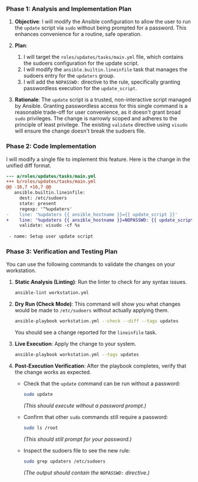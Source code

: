 ### Phase 1: Analysis and Implementation Plan

1.  **Objective**: I will modify the Ansible configuration to allow the user to run the `update` script via `sudo` without being prompted for a password. This enhances convenience for a routine, safe operation.

2.  **Plan**:
    1.  I will target the `roles/updates/tasks/main.yml` file, which contains the sudoers configuration for the update script.
    2.  I will modify the `ansible.builtin.lineinfile` task that manages the sudoers entry for the `updaters` group.
    3.  I will add the `NOPASSWD:` directive to the rule, specifically granting passwordless execution for the `update_script`.

3.  **Rationale**: The `update` script is a trusted, non-interactive script managed by Ansible. Granting passwordless access for this single command is a reasonable trade-off for user convenience, as it doesn't grant broad `sudo` privileges. The change is narrowly scoped and adheres to the principle of least privilege. The existing `validate` directive using `visudo` will ensure the change doesn't break the sudoers file.

### Phase 2: Code Implementation

I will modify a single file to implement this feature. Here is the change in the unified diff format.

```diff
--- a/roles/updates/tasks/main.yml
+++ b/roles/updates/tasks/main.yml
@@ -16,7 +16,7 @@
   ansible.builtin.lineinfile:
     dest: /etc/sudoers
     state: present
     regexp: '^%updaters'
-    line: '%updaters {{ ansible_hostname }}={{ update_script }}'
+    line: '%updaters {{ ansible_hostname }}=NOPASSWD: {{ update_script }}'
     validate: visudo -cf %s
 
 - name: Setup user update script

```

### Phase 3: Verification and Testing Plan

You can use the following commands to validate the changes on your workstation.

1.  **Static Analysis (Linting)**:
    Run the linter to check for any syntax issues.
    ```bash
    ansible-lint workstation.yml
    ```

2.  **Dry Run (Check Mode)**:
    This command will show you what changes would be made to `/etc/sudoers` without actually applying them.
    ```bash
    ansible-playbook workstation.yml --check --diff --tags updates
    ```
    You should see a change reported for the `lineinfile` task.

3.  **Live Execution**:
    Apply the change to your system.
    ```bash
    ansible-playbook workstation.yml --tags updates
    ```

4.  **Post-Execution Verification**:
    After the playbook completes, verify that the change works as expected.

    *   Check that the `update` command can be run without a password:
        ```bash
        sudo update
        ```
        *(This should execute without a password prompt.)*

    *   Confirm that other `sudo` commands still require a password:
        ```bash
        sudo ls /root
        ```
        *(This should still prompt for your password.)*

    *   Inspect the sudoers file to see the new rule:
        ```bash
        sudo grep updaters /etc/sudoers
        ```
        *(The output should contain the `NOPASSWD:` directive.)*